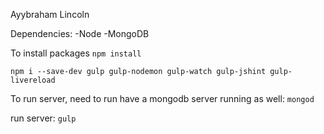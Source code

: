 Ayybraham Lincoln

Dependencies:
-Node
-MongoDB

To install packages
`npm install`



`npm i --save-dev gulp gulp-nodemon gulp-watch gulp-jshint gulp-livereload`

To run server, need to run have a mongodb server running as well:
`mongod`


run server: 
`gulp`

